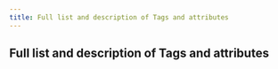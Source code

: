 ```yaml
---
title: Full list and description of Tags and attributes
---
```

## Full list and description of Tags and attributes

<script>
alert("PIES!!!")
</script>